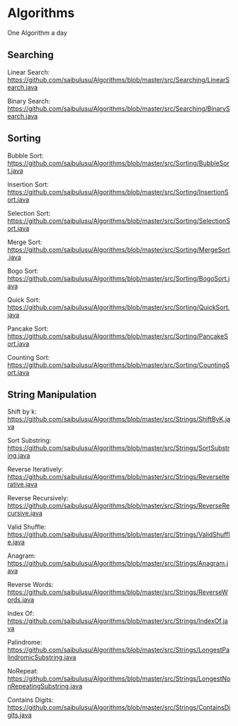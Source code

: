 # Algorithms

One Algorithm a day



## Searching

Linear Search: https://github.com/saibulusu/Algorithms/blob/master/src/Searching/LinearSearch.java

Binary Search: https://github.com/saibulusu/Algorithms/blob/master/src/Searching/BinarySearch.java



## Sorting
Bubble Sort: https://github.com/saibulusu/Algorithms/blob/master/src/Sorting/BubbleSort.java

Insertion Sort: https://github.com/saibulusu/Algorithms/blob/master/src/Sorting/InsertionSort.java

Selection Sort: https://github.com/saibulusu/Algorithms/blob/master/src/Sorting/SelectionSort.java

Merge Sort: https://github.com/saibulusu/Algorithms/blob/master/src/Sorting/MergeSort.java

Bogo Sort: https://github.com/saibulusu/Algorithms/blob/master/src/Sorting/BogoSort.java

Quick Sort: https://github.com/saibulusu/Algorithms/blob/master/src/Sorting/QuickSort.java

Pancake Sort: https://github.com/saibulusu/Algorithms/blob/master/src/Sorting/PancakeSort.java

Counting Sort: https://github.com/saibulusu/Algorithms/blob/master/src/Sorting/CountingSort.java



## String Manipulation
Shift by k: https://github.com/saibulusu/Algorithms/blob/master/src/Strings/ShiftByK.java

Sort Substring: https://github.com/saibulusu/Algorithms/blob/master/src/Strings/SortSubstring.java

Reverse Iteratively: https://github.com/saibulusu/Algorithms/blob/master/src/Strings/ReverseIterative.java

Reverse Recursively: https://github.com/saibulusu/Algorithms/blob/master/src/Strings/ReverseRecursive.java

Valid Shuffle: https://github.com/saibulusu/Algorithms/blob/master/src/Strings/ValidShuffle.java

Anagram: https://github.com/saibulusu/Algorithms/blob/master/src/Strings/Anagram.java

Reverse Words: https://github.com/saibulusu/Algorithms/blob/master/src/Strings/ReverseWords.java

Index Of: https://github.com/saibulusu/Algorithms/blob/master/src/Strings/IndexOf.java

Palindrome: https://github.com/saibulusu/Algorithms/blob/master/src/Strings/LongestPalindromicSubstring.java

NoRepeat: https://github.com/saibulusu/Algorithms/blob/master/src/Strings/LongestNonRepeatingSubstring.java

Contains Digits: https://github.com/saibulusu/Algorithms/blob/master/src/Strings/ContainsDigits.java
